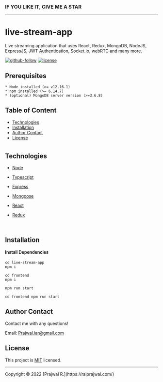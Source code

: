   ### IF YOU LIKE IT, GIVE ME A STAR

<hr>

# live-stream-app
Live streaming application that uses React, Redux, MongoDB, NodeJS, ExpressJS, JWT Authentication, Socket.io, webRTC and many more.





  
  [![github-follow](https://img.shields.io/github/followers/Prajwal100?label=Follow&logoColor=purple&style=social)](https://github.com/Prajwal100)
  [![license](https://img.shields.io/badge/License-MIT-brightgreen.svg)](https://choosealicense.com/licenses/mit/)
  


  ## Prerequisites

    * Node installed (>= v12.16.1)
    * npm installed (>= 6.14.7)
    * (optional) MongoDB server version (>=3.6.8)
  ## Table of Content
  * [ Technologies ](#Technologies)
  * [ Installation ](#Installation)
  * [ Author Contact ](#Author-Contact)
  * [ License ](#License)
  #

  ## Technologies 
  
- [Node](https://nodejs.org/en/)

- [Typescript](https://www.typescriptlang.org/)

- [Express](https://expressjs.com/)

- [Mongoose](https://mongoosejs.com/)

- [React](https://reactjs.org/)

- [Redux](https://redux.js.org/)
<br>
  
  ## Installation


#### Install Dependencies

```
cd live-stream-app
npm i

cd frontend
npm i
```

```
npm run start

cd frontend npm run start
```
  
  ## Author Contact
  Contact me with any questions!<br>

  Email: Prajwal.iar@gmail.com

  ## License
  This project is [MIT](https://choosealicense.com/licenses/mit/) licensed.<br />
<hr>
  Copyright © 2022 [Prajwal R.](https://raiprajwal.com/)
